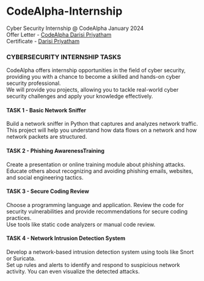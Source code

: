 # CodeAlpha-Internship
Cyber Security Internship @ CodeAlpha January 2024 <br>
Offer Letter - [CodeAlpha Darisi Priyatham](CodeAlpha-Darisi_Priyatham.pdf)<br>
Certificate - [Darisi Priyatham](https://drive.google.com/file/d/1kAAKORVCqSS995q-VugbAfNJNPG5Xnd9)

### CYBERSECURITY INTERNSHIP TASKS
CodeAlpha offers internship opportunities in the field of cyber security, providing you with a chance to become a skilled and hands-on cyber security professional.<br>
We will provide you projects, allowing  you to tackle real-world cyber security challenges and apply your knowledge effectively.

#### TASK 1 - **Basic Network Sniffer**
Build a network sniffer in Python that captures and analyzes network traffic.<br> 
This project will help you understand how data flows on a network and how network packets are structured.

#### TASK 2 - **Phishing AwarenessTraining**
Create a presentation or online training module about phishing attacks.<br> 
Educate others about recognizing and avoiding phishing emails, websites, and social engineering tactics.

#### TASK 3 - **Secure Coding Review**
Choose a programming language and application. Review the code for security vulnerabilities and provide recommendations for secure coding practices.<br>
Use tools like static code analyzers or manual code review.

#### TASK 4 - **Network Intrusion Detection System**
Develop a network-based intrusion detection system using tools like Snort or Suricata.<br> 
Set up rules and alerts to identify and respond to suspicious network activity. You can even visualize the detected attacks.
